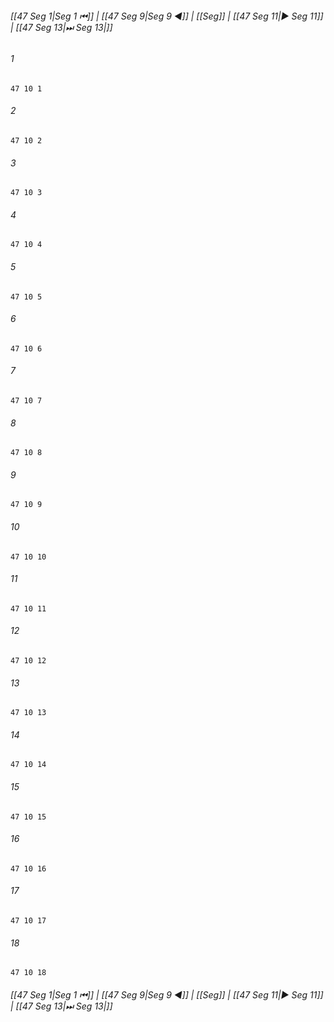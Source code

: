 
###### [[47 Seg 1|Seg 1 ⏮]] | [[47 Seg 9|Seg 9 ◀]] | [[Seg]] | [[47 Seg 11|▶ Seg 11]] | [[47 Seg 13|⏭ Seg 13|]]

###### 1
``` verse
47 10 1 
```
###### 2
``` verse
47 10 2 
```
###### 3
``` verse
47 10 3 
```
###### 4
``` verse
47 10 4 
```
###### 5
``` verse
47 10 5 
```
###### 6
``` verse
47 10 6 
```
###### 7
``` verse
47 10 7 
```
###### 8
``` verse
47 10 8 
```
###### 9
``` verse
47 10 9 
```
###### 10
``` verse
47 10 10 
```
###### 11
``` verse
47 10 11 
```
###### 12
``` verse
47 10 12 
```
###### 13
``` verse
47 10 13 
```
###### 14
``` verse
47 10 14 
```
###### 15
``` verse
47 10 15 
```
###### 16
``` verse
47 10 16 
```
###### 17
``` verse
47 10 17 
```
###### 18
``` verse
47 10 18 
```

###### [[47 Seg 1|Seg 1 ⏮]] | [[47 Seg 9|Seg 9 ◀]] | [[Seg]] | [[47 Seg 11|▶ Seg 11]] | [[47 Seg 13|⏭ Seg 13|]]

